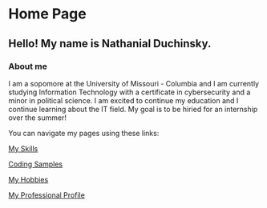 # Home Page 
## Hello! My name is **Nathanial Duchinsky.** 

### About me
I am a sopomore at the University of Missouri - Columbia and I am currently studying Information Technology with a certificate in cybersecurity and a minor in political science. I am excited to continue my education and I continue learning about the IT field. My goal is to be hiried for an internship over the summer! 

You can navigate my pages using these links: 

[My Skills](./myskills.md)

[Coding Samples](./code_samples.md)

[My Hobbies](./my_hobbies.md)

[My Professional Profile](./pro_profile.md)
